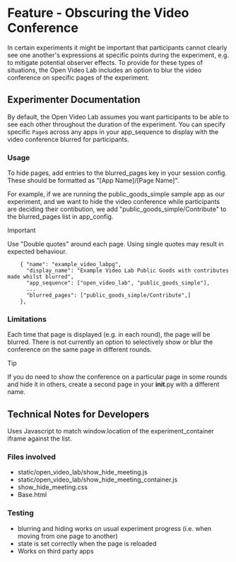# Feature - Obscuring the Video Conference

In certain experiments it might be important that participants cannot clearly see one another's expressions at specific
points during the experiment, e.g. to mitigate potential observer effects.  To provide for these types of situations, 
the Open Video Lab includes an option to blur the video conference on specific pages of the experiment.

## Experimenter Documentation

By default, the Open Video Lab assumes you want participants to be able to see each other throughout the duration
of the experiment.  You can specify specific `Page`s across any apps in your app_sequence to display with the video
conference blurred for participants.


### Usage

To hide pages, add entries to the blurred_pages key in your session config.  These should be formatted as "[App Name]/[Page Name]".

For example, if we are running the public_goods_simple sample app as our experiment, and we want to hide the video conference 
while participants are deciding their contibution, we add "public_goods_simple/Contribute" to the blurred_pages list in app_config.

> [!IMPORTANT]
> Use "Double quotes" around each page.  Using single quotes may result in expected behaviour.

```
    { "name": "example_video_labpg",
      "display_name": "Example Video Lab Public Goods with contributes made whilst blurred",
      "app_sequence": ["open_video_lab", "public_goods_simple"],
      ...
      "blurred_pages": ["public_goods_simple/Contribute",]
    },

```

### Limitations

Each time that page is displayed (e.g. in each round), the page will be blurred.  There is not currently an option
to selectively show or blur the conference on the same page in different rounds.

> [!TIP]
> If you do need to show the conference on a particular page in some rounds and hide it in others, create a second
> page in your __init__.py with a different name. 


## Technical Notes for Developers

Uses Javascript to match window.location of the experiment_container iframe against the list.

### Files involved
 - static/open_video_lab/show_hide_meeting.js
 - static/open_video_lab/show_hide_meeting_container.js
 - show_hide_meeting.css
 - Base.html

### Testing 
- blurring and hiding works on usual experiment progress (i.e. when moving from one page to another)
- state is set correctly when the page is reloaded
- Works on third party apps
